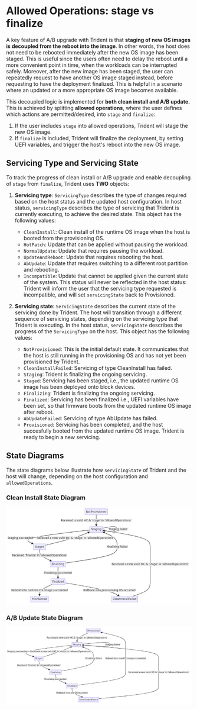 # Allowed Operations: stage vs finalize

A key feature of A/B upgrade with Trident is that **staging of new OS images**
**is decoupled from the reboot into the image**. In other words, the host does
not need to be rebooted immediately after the new OS image has been staged.
This is useful since the users often need to delay the reboot until a more
convenient point in time, when the workloads can be interrupted safely.
Moreover, after the new image has been staged, the user can repeatedly request
to have another OS image staged instead, before requesting to have the
deployment finalized. This is helpful in a scenario where an updated or a more
appropriate OS image becomes available.

This decoupled logic is implemented for **both clean install and A/B update.**
This is achieved by splitting **allowed operations**, where the user defines which
actions are permitted/desired, into `stage` and `finalize`:

1. If the user includes `stage` into allowed operations, Trident will
stage the new OS image.
2. If `finalize` is included, Trident will finalize the deployment,
by setting UEFI variables, and trigger the host's reboot into the new OS image.

## Servicing Type and Servicing State

To track the progress of clean install or A/B upgrade and enable decoupling of
`stage` from `finalize`, Trident uses **TWO** objects:

1. **Servicing type**: `ServicingType` describes the type of changes required
based on the host status and the updated host configuration. In host status,
`servicingType` describes the type of servicing that Trident is currently
executing, to achieve the desired state. This object has the following values:

   - `CleanInstall`: Clean install of the runtime OS image when the host is
   booted from the provisioning OS.
   - `HotPatch`: Update that can be applied without pausing the workload.
   - `NormalUpdate`: Update that requires pausing the workload.
   - `UpdateAndReboot`: Update that requires rebooting the host.
   - `AbUpdate`:  Update that requires switching to a different root partition
   and rebooting.
   - `Incompatible`: Update that cannot be applied given the current state of the
   system. This status will never be reflected in the host status: Trident will
   inform the user that the servicing type requested is incompatible, and will set
   `servicingState` back to Provisioned.

2. **Servicing state**: `ServicingState` describes the current state of the
servicing done by Trident. The host will transition through a different
sequence of servicing states, depending on the servicing type that Trident is
executing. In the host status, `servicingState` describes the progress of the
`ServicingType` on the host. This object has the following values:

   - `NotProvisioned`: This is the initial default state. It communicates that
   the host is still running in the provisioning OS and has not yet been
   provisioned by Trident.
   - `CleanInstallFailed`: Servicing of type CleanInstall has failed.
   - `Staging`: Trident is finalizing the ongoing servicing.
   - `Staged`: Servicing has been staged, i.e., the updated runtime OS image has
   been deployed onto block devices.
   - `Finalizing`: Trident is finalizing the ongoing servicing.
   - `Finalized`: Servicing has been finalized i.e., UEFI variables have been set,
   so that firmware boots from the updated runtime OS image after reboot.
   - `AbUpdateFailed`: Servicing of type AbUpdate has failed.
   - `Provisioned`: Servicing has been completed, and the host succesfully booted
   from the updated runtime OS image. Trident is ready to begin a new servicing.

## State Diagrams

The state diagrams below illustrate how `servicingState` of Trident and the
host will change, depending on the host configuration and `allowedOperations`.

### Clean Install State Diagram

![CleanInstall](diagrams/state-diagrams/clean-install.png)

### A/B Update State Diagram

![AbUpdate](diagrams/state-diagrams/ab-update.png)
